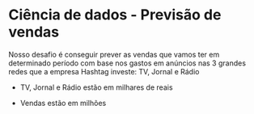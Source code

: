 # Ciência de dados - Previsão de vendas

Nosso desafio é conseguir prever as vendas que vamos ter em determinado período com base nos gastos em anúncios nas 3 grandes redes que a empresa Hashtag investe: TV, Jornal e Rádio

- TV, Jornal e Rádio estão em milhares de reais

- Vendas estão em milhões
